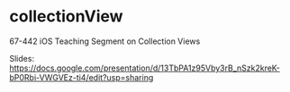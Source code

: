 # collectionView
67-442 iOS Teaching Segment on Collection Views

Slides:
https://docs.google.com/presentation/d/13TbPA1z95Vby3rB_nSzk2kreK-bP0Rbi-VWGVEz-ti4/edit?usp=sharing
